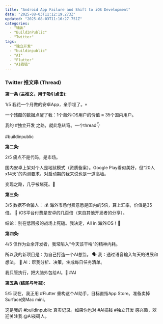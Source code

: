 ```yaml
---
title: "Android App Failure and Shift to iOS Development"
date: "2025-08-03T11:12:19.273Z"
updated: "2025-08-03T11:16:27.751Z"
categories:
  - "输出"
  - "BuildInPublic"
  - "Twitter"
tags:
  - "独立开发"
  - "buildinpublic"
  - "AI"
  - "Flutter"
  - "AI搞钱"
---
```



### Twitter 推文串 (Thread)

**第一条 (主推文，用于吸引点击):**

1/5
我花一个月做的安卓App，亲手埋了。💀

一个残酷的数据点醒了我：1个海外iOS用户的价值 ≈ 35个国内用户。

我的 #独立开发 之路，就此急转弯。一个thread👇

#buildinpublic

**第二条:**

2/5
痛点不是代码，是市场。

国内安卓上架对个人是地狱模式（资质备案）。Google Play看似美好，但“20人x14天”的内测要求，对启动期的我来说也是一道高墙。

变现之路，几乎被堵死。🚧

**第三条:**

3/5
数据不会骗人：
💰 海外市场付费意愿是国内的5倍，算上汇率，价值是35倍。
📱 iOS平台付费是安卓的几百倍（来自其他开发者的分享）。

结论：别在低回报的战场上死磕。我决定，All in 海外iOS！🚀

**第四条:**

4/5
但作为业余开发者，我常陷入“今天该干啥”的精神内耗。

所以我的新项目是：为自己打造一个AI总监。
🗣️ 我：通过语音输入每天的进展和想法。
🤖 AI：帮我分析、决策，生成每日任务清单。

我只管执行，把大脑外包给AI。🧠
#AI

**第五条 (结尾与号召):**

5/5
现在，我正用 #Flutter 重构这个AI助手，目标直指App Store。准备卖掉Surface换Mac mini。

这是我的 #buildinpublic 真实记录。如果你也对 #AI搞钱 #独立开发 感兴趣，欢迎关注我 @AI夜码人。